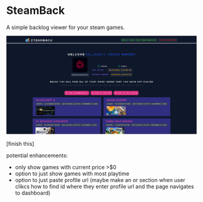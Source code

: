 # SteamBack
A simple backlog viewer for your steam games.


![Image of demo](./public/demo.png)

[finish this]

potential enhancements:
- only show games with current price >$0
- option to just show games with most playtime
- option to just paste profile url (maybe make an or section when user clikcs how to find id where they enter profile url and the page navigates to dashboard)
